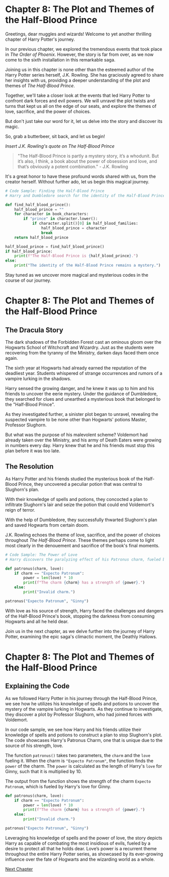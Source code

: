 # Chapter 8: The Plot and Themes of the Half-Blood Prince

Greetings, dear muggles and wizards! Welcome to yet another thrilling chapter of Harry Potter's journey. 

In our previous chapter, we explored the tremendous events that took place in *The Order of Phoenix*. However, the story is far from over, as we now come to the sixth installation in this remarkable saga.

Joining us in this chapter is none other than the esteemed author of the Harry Potter series herself, J.K. Rowling. She has graciously agreed to share her insights with us, providing a deeper understanding of the plot and themes of *The Half-Blood Prince*.

Together, we'll take a closer look at the events that led Harry Potter to confront dark forces and evil powers. We will unravel the plot twists and turns that kept us all on the edge of our seats, and explore the themes of love, sacrifice, and the power of choices.

But don't just take our word for it, let us delve into the story and discover its magic. 

So, grab a butterbeer, sit back, and let us begin! 

*Insert J.K. Rowling's quote on The Half-Blood Prince* 

> "The Half-Blood Prince is partly a mystery story, it’s a whodunit. But it’s also, I think, a book about the power of obsession and love, and that’s obviously a potent combination." - J.K. Rowling 

It's a great honor to have these profound words shared with us, from the creator herself. Without further ado, let us begin this magical journey. 

```python
# Code Sample: Finding the Half-Blood Prince
# Harry and Dumbledore search for the identity of the Half-Blood Prince, leading them to a dangerous discovery. 

def find_half_blood_prince():
    half_blood_prince = ""
    for character in book_characters:
        if "prince" in character.lower():
            if character.split()[0] in half_blood_families:
                half_blood_prince = character
                break
    return half_blood_prince

half_blood_prince = find_half_blood_prince()
if half_blood_prince:
    print(f"The Half-Blood Prince is {half_blood_prince}.")
else:
    print("The identity of the Half-Blood Prince remains a mystery.") 

``` 

Stay tuned as we uncover more magical and mysterious codes in the course of our journey.
# Chapter 8: The Plot and Themes of the Half-Blood Prince

## The Dracula Story

The dark shadows of the Forbidden Forest cast an ominous gloom over the Hogwarts School of Witchcraft and Wizardry. Just as the students were recovering from the tyranny of the Ministry, darken days faced them once again.

The sixth year at Hogwarts had already earned the reputation of the deadliest year. Students whispered of strange occurrences and rumors of a vampire lurking in the shadows.

Harry sensed the growing danger, and he knew it was up to him and his friends to uncover the eerie mystery. Under the guidance of Dumbledore, they searched for clues and unearthed a mysterious book that belonged to the "Half-Blood Prince".

As they investigated further, a sinister plot began to unravel, revealing the suspected vampire to be none other than Hogwarts' potions Master, Professor Slughorn.

But what was the purpose of his malevolent scheme? Voldemort had already taken over the Ministry, and his army of Death Eaters were growing in numbers every day. Harry knew that he and his friends must stop this plan before it was too late.

## The Resolution

As Harry Potter and his friends studied the mysterious book of the Half-Blood Prince, they uncovered a peculiar potion that was central to Slughorn's plan.

With their knowledge of spells and potions, they concocted a plan to infiltrate Slughorn's lair and seize the potion that could end Voldemort's reign of terror.

With the help of Dumbledore, they successfully thwarted Slughorn's plan and saved Hogwarts from certain doom.

J.K. Rowling echoes the theme of love, sacrifice, and the power of choices throughout *The Half-Blood Prince*. These themes perhaps come to light most clearly in the denouement and sacrifice of the book's final moments.

```python
# Code Sample: The Power of Love
# Harry discovers the paralyzing effect of his Patronus charm, fueled by his love for Ginny.

def patronus(charm, love):
    if charm == "Expecto Patronum":
        power = len(love) * 10
        print(f"The charm {charm} has a strength of {power}.")
    else:
        print("Invalid charm.")

patronus("Expecto Patronum", "Ginny")

``` 

With love as his source of strength, Harry faced the challenges and dangers of the Half-Blood Prince's book, stopping the darkness from consuming Hogwarts and all he held dear. 

Join us in the next chapter, as we delve further into the journey of Harry Potter, examining the epic saga's climactic moment, the Deathly Hallows.
# Chapter 8: The Plot and Themes of the Half-Blood Prince

## Explaining the Code

As we followed Harry Potter in his journey through the Half-Blood Prince, we see how he utilizes his knowledge of spells and potions to uncover the mystery of the vampire lurking in Hogwarts. As they continue to investigate, they discover a plot by Professor Slughorn, who had joined forces with Voldemort.

In our code sample, we see how Harry and his friends utilize their knowledge of spells and potions to construct a plan to stop Slughorn's plot. The code showcases Harry's Patronus Charm, one that is unique due to the source of his strength, love.

The function `patronus()` takes two parameters, the `charm` and the `love` fueling it. When the charm is `"Expecto Patronum"`, the function finds the `power` of the charm. The `power` is calculated as the length of Harry's `love` for Ginny, such that it is multiplied by 10.

The output from the function shows the strength of the charm `Expecto Patronum`, which is fueled by Harry's love for Ginny.

```python
def patronus(charm, love):
    if charm == "Expecto Patronum":
        power = len(love) * 10
        print(f"The charm {charm} has a strength of {power}.")
    else:
        print("Invalid charm.")

patronus("Expecto Patronum", "Ginny")
```

Leveraging his knowledge of spells and the power of love, the story depicts Harry as capable of combating the most insidious of evils, fueled by a desire to protect all that he holds dear. Love’s power is a recurrent theme throughout the entire Harry Potter series, as showcased by its ever-growing influence over the fate of Hogwarts and the wizarding world as a whole.


[Next Chapter](09_Chapter09.md)